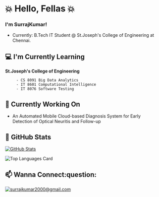  # :collision: Hello, Fellas :collision:

### I'm SurrajKumar!

   * Currently: B.Tech IT Student @ St.Joseph's College of Engineering at Chennai.
  
## :computer:  I'm Currently Learning
    
 **St.Joseph's College of Engineering**

         - CS 8091 Big Data Analytics
         - IT 8601 Computational Intelligence 
         - IT 8076 Software Testing

## :mag_right: Currently Working On

   * An Automated Mobile Cloud-based Diagnosis System for Early Detection of Optical Neuritis and Follow-up 


## :eyes: GitHub Stats

[![GitHub Stats](https://github-readme-streak-stats.herokuapp.com/?user=SurrajKumar2000)](#)

![Top Languages Card](https://github-readme-stats.vercel.app/api/top-langs/?username=SurrajKumar2000)


<h2>📫 Wanna Connect:question:</h2>

<a href="mailto:surrajkumar2000@gmail.com">![surrajkumar2000@gmail.com](https://img.shields.io/badge/Gmail-D14836?style=for-the-badge&logo=gmail&logoColor=white)</a> 
